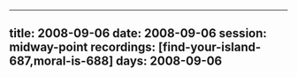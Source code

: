 
---
title: 2008-09-06
date:  2008-09-06
session: midway-point
recordings: [find-your-island-687,moral-is-688]
days: 2008-09-06
---

